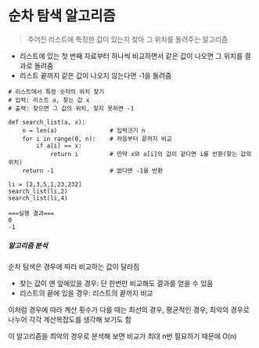 # 순차 탐색 알고리즘
> 주어진 리스트에 특정한 값이 있는지 찾아 그 위치를 돌려주는 알고리즘

* 리스트에 있는 첫 번째 자료부터 하나씩 비교하면서 같은 값이 나오면 그 위치를 결과로 돌려줌
* 리스트 끝까지 같은 값이 나오지 않는다면 -1을 돌려줌

```
# 리스트에서 특정 숫자의 위치 찾기
# 입력: 리스트 a, 찾는 값 x
# 출력: 찾으면 그 값의 위치, 찾지 못하면 -1

def search_list(a, x):
    n = len(a)               # 입력크기 n
    for i in range(0, n):    # 처음부터 끝까지 비교
        if a[i] == x:        
            return i         # 만약 x와 a[i]의 값이 같다면 i를 반환(찾는 값의 위치)
    return -1                # 없다면 -1을 반환
    
li = [2,3,5,1,23,232]
search_list(li,2)
search_list(li,4)

===실행 결과===    
0
-1
```

##### 알고리즘 분석

순차 탐색은 경우에 따라 비교하는 값이 달라짐

* 찾는 값이 맨 앞에있을 경우: 단 한번만 비교해도 결과를 얻을 수 있음
* 리스트의 끝에 있을 경우: 리스트의 끝까지 비교

이처럼 경우에 따라 계산 횟수가 다를 때는 최선의 경우, 평균적인 경우, 최악의 경우로 나누어 각각 계산복잡도를 생각해 보기도 함

이 알고리즘을 최악의 경우로 분석해 보면 비교가 최대 n번 필요하기 때문에 O(n)